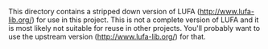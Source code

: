 This directory contains a stripped down version of
LUFA (http://www.lufa-lib.org/) for use in this project.
This is not a complete version of LUFA and it is most
likely not suitable for reuse in other projects.
You'll probably want to use the upstream version
(http://www.lufa-lib.org/) for that.
